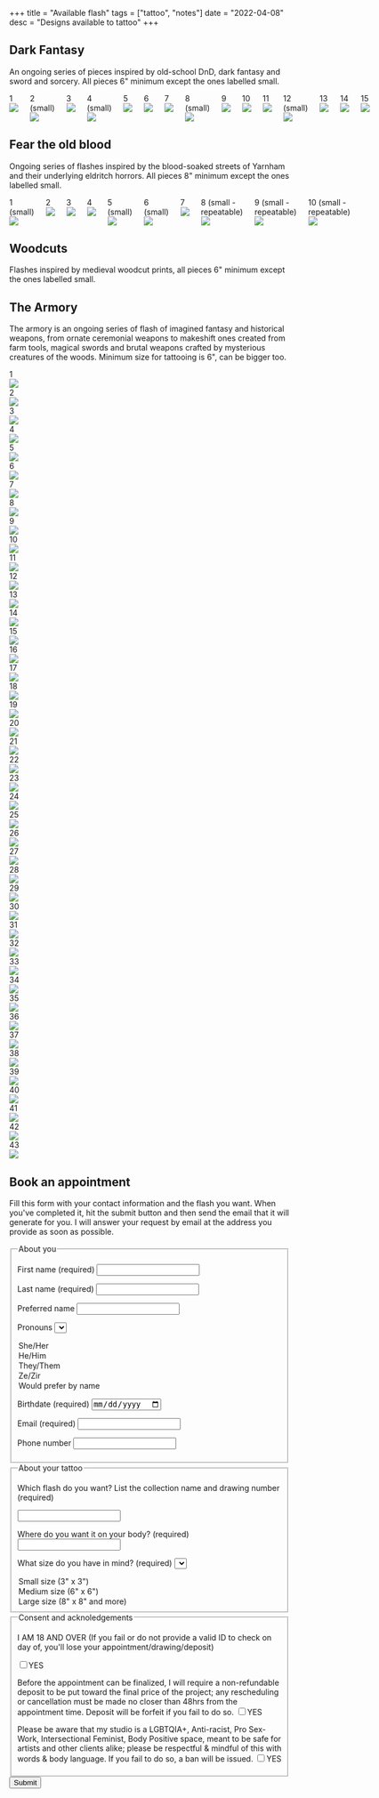 +++
title = "Available flash"
tags = ["tattoo", "notes"]
date = "2022-04-08"
desc = "Designs available to tattoo"
+++

## Dark Fantasy

An ongoing series of pieces inspired by old-school DnD, dark fantasy and sword and sorcery. All pieces 6" minimum except the ones labelled small.

<div class="columns big-padding-bottom">

<div class="flash"><div class="number">1</div><img src="/img/tattoo/flash/bird-helmet-flat.jpg"/></div>
<div class="flash"><div class="number">2 (small)</div><img src="/img/tattoo/flash/dagger-helmet-flat.jpg"/></div>
<div class="flash"><div class="number">3</div><img src="/img/tattoo/flash/dragon-flat.jpg"/></div>
<div class="flash"><div class="number">4 (small)</div><img src="/img/tattoo/flash/ghost-daggers-flat.jpg"/></div>
<div class="flash"><div class="number">5</div><img src="/img/tattoo/flash/ghoul-arm-flat.jpg"/></div>
<div class="flash"><div class="number">6</div><img src="/img/tattoo/flash/goat.jpg"/></div>
<div class="flash"><div class="number">7</div><img src="/img/tattoo/flash/goblin-flat.jpg"/></div>
<div class="flash"><div class="number">8 (small)</div><img src="/img/tattoo/flash/shield-flat.jpg"/></div>
<div class="flash"><div class="number">9</div><img src="/img/tattoo/flash/skull-branch-flat.jpg"/></div>
<div class="flash"><div class="number">10</div><img src="/img/tattoo/flash/mimic.jpg"/></div>
<div class="flash taken"><div class="number">11</div><img src="/img/tattoo/flash/lich-flat.jpg"/></div>
<div class="flash"><div class="number">12 (small)</div><img src="/img/tattoo/flash/loot-flat.jpg"/></div>
<div class="flash"><div class="number">13</div><img src="/img/tattoo/flash/bat.jpg"/></div>
<div class="flash"><div class="number">14</div><img src="/img/tattoo/flash/dagger-hand.jpg"/></div>
<div class="flash"><div class="number">15</div><img src="/img/tattoo/flash/mind-flayer-flat.jpg"/></div>

</div>


## Fear the old blood

Ongoing series of flashes inspired by the blood-soaked streets of Yarnham and their underlying eldritch horrors. All pieces 8" minimum except the ones labelled small.

<div class="columns big-padding-bottom">

<div class="flash taken"><div class="number">1 (small)</div><img src="/img/tattoo/flash/bloodshot-eyeball-flat.jpg"/></div>
<div class="flash"><div class="number">2</div><img src="/img/tattoo/flash/blunderbuss-flat.jpg"/></div>
<div class="flash"><div class="number">3</div><img src="/img/tattoo/flash/cage-flat.jpg"/></div>
<div class="flash"><div class="number">4</div><img src="/img/tattoo/flash/eldritch-horror-flat.jpg"/></div>
<div class="flash taken"><div class="number">5 (small)</div><img src="/img/tattoo/flash/gravestone-1.jpg"/></div>
<div class="flash taken"><div class="number">6 (small)</div><img src="/img/tattoo/flash/gravestone-2.jpg"/></div>
<div class="flash"><div class="number">7</div><img src="/img/tattoo/flash/saw-cleaver-flat.jpg"/></div>
<div class="flash"><div class="number">8 (small - repeatable)</div><img src="/img/tattoo/flash/runes-1-flat.jpg"/></div>
<div class="flash"><div class="number">9 (small - repeatable)</div><img src="/img/tattoo/flash/runes-2-flat.jpg"/></div>
<div class="flash"><div class="number">10 (small - repeatable)</div><img src="/img/tattoo/flash/runes-3-flat.jpg"/></div>

</div>

<div class="hidden">
    
## Woodcuts

Flashes inspired by medieval woodcut prints, all pieces 6" minimum except the ones labelled small.

</div>

## The Armory

The armory is an ongoing series of flash of imagined fantasy and historical weapons, from ornate ceremonial weapons to makeshift ones created from farm tools, magical swords and brutal weapons crafted by mysterious creatures of the woods. Minimum size for tattooing is 6", can be bigger too.

<div class="armory flash-sheet">

<div class="flash"><div class="number">1</div><img src="/img/tattoo/flash/celtic-dagger.jpg"/></div>
<div class="flash"><div class="number">2</div><img src="/img/tattoo/flash/dagger-sheat.jpg"/></div>
<div class="flash"><div class="number">3</div><img src="/img/tattoo/flash/dagger-sheath-2.jpg"/></div>
<div class="flash taken"><div class="number">4</div><img src="/img/tattoo/flash/main-gauche.jpg"/></div>
<div class="flash"><div class="number">5</div><img src="/img/tattoo/flash/fire-sword.jpg"/></div>
<div class="flash"><div class="number">6</div><img src="/img/tattoo/flash/cleaver.jpg"/></div>
<div class="flash"><div class="number">7</div><img src="/img/tattoo/flash/renaissance-sword.jpg"/></div>
<div class="flash"><div class="number">8</div><img src="/img/tattoo/flash/key-dagger.jpg"/></div>
<div class="flash"><div class="number">9</div><img src="/img/tattoo/flash/pointy-sword.jpg"/></div>
<div class="flash"><div class="number">10</div><img src="/img/tattoo/flash/hook-knife.jpg"/></div>
<div class="flash"><div class="number">11</div><img src="/img/tattoo/flash/eyelet-dagger.jpg"/></div>
<div class="flash"><div class="number">12</div><img src="/img/tattoo/flash/kukri.jpg"/></div>
<div class="flash"><div class="number">13</div><img src="/img/tattoo/flash/dark-souls-sword.jpg"/></div>
<div class="flash"><div class="number">14</div><img src="/img/tattoo/flash/dragon-sword.jpg"/></div>
<div class="flash"><div class="number">15</div><img src="/img/tattoo/flash/radian-dagger.jpg"/></div>
<div class="flash"><div class="number">16</div><img src="/img/tattoo/flash/s-sword.jpg"/></div>
<div class="flash"><div class="number">17</div><img src="/img/tattoo/flash/kris.jpg"/></div>
<div class="flash"><div class="number">18</div><img src="/img/tattoo/flash/magic-sword.jpg"/></div>
<div class="flash"><div class="number">19</div><img src="/img/tattoo/flash/halberd.jpg"/></div>
<div class="flash"><div class="number">20</div><img src="/img/tattoo/flash/warhammer.jpg"/></div>
<div class="flash"><div class="number">21</div><img src="/img/tattoo/flash/lance.jpg"/></div>
<div class="flash"><div class="number">22</div><img src="/img/tattoo/flash/trident.jpg"/></div>
<div class="flash"><div class="number">23</div><img src="/img/tattoo/flash/flail.jpg"/></div>
<div class="flash"><div class="number">24</div><img src="/img/tattoo/flash/orc-weapon.jpg"/></div>
<div class="flash"><div class="number">25</div><img src="/img/tattoo/flash/star-mace.jpg"/></div>
<div class="flash"><div class="number">26</div><img src="/img/tattoo/flash/orc-weapon-2.jpg"/></div>
<div class="flash"><div class="number">27</div><img src="/img/tattoo/flash/spiky-mace.jpg"/></div>
<div class="flash"><div class="number">28</div><img src="/img/tattoo/flash/board-with-nails.jpg"/></div>
<div class="flash"><div class="number">29</div><img src="/img/tattoo/flash/club.jpg"/></div>
<div class="flash taken"><div class="number">30</div><img src="/img/tattoo/flash/skull-mace.jpg"/></div>
<div class="flash"><div class="number">31</div><img src="/img/tattoo/flash/weird-halberd.jpg"/></div>
<div class="flash"><div class="number">32</div><img src="/img/tattoo/flash/long-axe.jpg"/></div>
<div class="flash"><div class="number">33</div><img src="/img/tattoo/flash/demon-axe.jpg"/></div>
<div class="flash"><div class="number">34</div><img src="/img/tattoo/flash/battle-axe.jpg"/></div>
<div class="flash"><div class="number">35</div><img src="/img/tattoo/flash/spear.jpg"/></div>
<div class="flash"><div class="number">36</div><img src="/img/tattoo/flash/fire-spear.jpg"/></div>
<div class="flash"><div class="number">37</div><img src="/img/tattoo/flash/weird-shovel.jpg"/></div>
<div class="flash"><div class="number">38</div><img src="/img/tattoo/flash/fork.jpg"/></div>
<div class="flash"><div class="number">39</div><img src="/img/tattoo/flash/farming-tool.jpg"/></div>
<div class="flash taken"><div class="number">40</div><img src="/img/tattoo/flash/shovel-cross.jpg"/></div>
<div class="flash"><div class="number">41</div><img src="/img/tattoo/flash/shield.jpg"/></div>
<div class="flash"><div class="number">42</div><img src="/img/tattoo/flash/bow.jpg"/></div>
<div class="flash"><div class="number">43</div><img src="/img/tattoo/flash/crossbow.jpg"/></div>

</div>

## Book an appointment

Fill this form with your contact information and the flash you want. When you've completed it, hit the submit button and then send the email that it will generate for you. I will answer your request by email at the address you provide as soon as possible.

<script>
function sendemail()
{

    var body = "---- About me ----------------------" + "\n" + "\n";
    body += "First name: " + document.getElementById("first-name").value + "\n";
    body +=  "Last name: " + document.getElementById("last-name").value + "\n";
    body +=  "Preferred name: " + document.getElementById("preferred-name").value + "\n";
    body +=  "Pronouns: " + document.getElementById("pronouns").value + "\n";
    body +=  "Birthdate: " + document.getElementById("birthdate").value + "\n";
    body +=  "Email: " + document.getElementById("email").value + "\n";
    body +=  "Phone: " + document.getElementById("phone").value + "\n" + "\n";
    body +=  "---- The flash I want ---------" + "\n" + "\n";
    body +=  "Flash: " + document.getElementById("flash").value + "\n";
    body +=  "Location: " + document.getElementById("location").value + "\n";
    body +=  "Size: " + document.getElementById("size").value + "\n";
    var email = document.getElementById("email").value;
    var location = "mailto:lizbeth.poirier.m@gmail.com" + "?subject=Custom%20Tattoo%20Request&body=" + encodeURIComponent(body);
    window.location.href = location;
}
</script>

<form id="tattoo-flash-form" action="javascript: sendemail()">

<fieldset>

<legend>About you</legend>

<label for="first-name">First name (required)</label>
<input id="first-name" type="text" required/>

<label for="last-name">Last name (required)</label>
<input id="last-name" type="text" required/>

<label for="preferred-name">Preferred name</label>
<input id="preferred-name" type="text"/>

<label for="pronouns">Pronouns</label>
<select id="pronouns">
  <option value="she/her">She/Her</option>
  <option value="he/him">He/Him</option>
  <option value="they/them">They/Them</option>
  <option value="ze/zir">Ze/Zir</option>
  <option value="Would prefer by name">Would prefer by name</option>
</select>

<label for="birthdate">Birthdate (required)</label>
<input id="birthdate" type="date" required/>

<label for="email">Email (required)</label>
<input id="email" type="email" required/>

<label for="phone">Phone number</label>
<input id="phone" type="tel"/>

</fieldset>

<fieldset>

<legend>About your tattoo</legend>

<p>Which flash do you want? List the collection name and drawing number (required)</p>
<input id="flash" type="text" required/>

<label for="location">Where do you want it on your body? (required)</label>
<input id="location" type="text" required/>

<label for="size">What size do you have in mind? (required)</label>
<select id="size" required>
  <option value="small">Small size (3" x 3")</option>
  <option value="medium">Medium size (6" x 6")</option>
  <option value="large">Large size (8" x 8" and more)</option>
</select>

</fieldset>

<fieldset>

<legend>Consent and acknoledgements</legend>

<p>I AM 18 AND OVER (If you fail or do not provide a valid ID to check on day of, you'll lose your appointment/drawing/deposit)
</p>
<input id="over18" type="checkbox" required/><label for="over18" class="checkbox">YES</label>

<label>Before the appointment can be finalized, I will require a non-refundable deposit to be put toward the final price of the project; any rescheduling or cancellation must be made no closer than 48hrs from the appointment time. Deposit will be forfeit if you fail to do so.</label>
<input type="checkbox" id="deposit" required/><label for="deposit" class="checkbox">YES</label>

<label>Please be aware that my studio is a LGBTQIA+, Anti-racist, Pro Sex-Work, Intersectional Feminist, Body Positive space, meant to be safe for artists and other clients alike; please be respectful & mindful of this with words & body language. If you fail to do so, a ban will be issued.
</label>
<input type="checkbox" id="no-bullshit" required/><label for="no-bullshit" class="checkbox">YES</label>

</fieldset>

<input type="submit" value="Submit">

</form>
